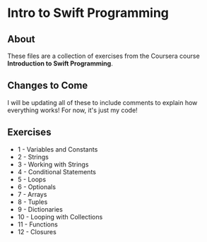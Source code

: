 # Intro to Swift Programming
## About
These files are a collection of exercises from the Coursera course **Introduction to Swift Programming**.

## Changes to Come
I will be updating all of these to include comments to explain how everything works! For now, it's just my code!

## Exercises
- 1 - Variables and Constants
- 2 - Strings
- 3 - Working with Strings
- 4 - Conditional Statements
- 5 - Loops
- 6 - Optionals
- 7 - Arrays
- 8 - Tuples
- 9 - Dictionaries
- 10 - Looping with Collections
- 11 - Functions
- 12 - Closures
